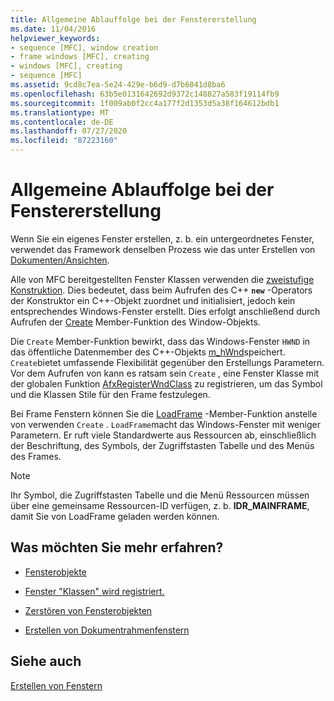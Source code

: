 ```yaml
---
title: Allgemeine Ablauffolge bei der Fenstererstellung
ms.date: 11/04/2016
helpviewer_keywords:
- sequence [MFC], window creation
- frame windows [MFC], creating
- windows [MFC], creating
- sequence [MFC]
ms.assetid: 9cd8c7ea-5e24-429e-b6d9-d7b6041d8ba6
ms.openlocfilehash: 63b5e0131642692d9372c148827a583f19114fb9
ms.sourcegitcommit: 1f009ab0f2cc4a177f2d1353d5a38f164612bdb1
ms.translationtype: MT
ms.contentlocale: de-DE
ms.lasthandoff: 07/27/2020
ms.locfileid: "87223160"
---
```

# <a name="general-window-creation-sequence"></a>Allgemeine Ablauffolge bei der Fenstererstellung

Wenn Sie ein eigenes Fenster erstellen, z. b. ein untergeordnetes Fenster, verwendet das Framework denselben Prozess wie das unter Erstellen von [Dokumenten/Ansichten](document-view-creation.md).

Alle von MFC bereitgestellten Fenster Klassen verwenden die [zweistufige Konstruktion](one-stage-and-two-stage-construction-of-objects.md). Dies bedeutet, dass beim Aufrufen des C++ **`new`** -Operators der Konstruktor ein C++-Objekt zuordnet und initialisiert, jedoch kein entsprechendes Windows-Fenster erstellt. Dies erfolgt anschließend durch Aufrufen der [Create](reference/cwnd-class.md#create) Member-Funktion des Window-Objekts.

Die `Create` Member-Funktion bewirkt, dass das Windows-Fenster `HWND` in das öffentliche Datenmember des C++-Objekts [m_hWnd](reference/cwnd-class.md#m_hwnd)speichert. `Create`bietet umfassende Flexibilität gegenüber den Erstellungs Parametern. Vor dem Aufrufen von kann es ratsam sein `Create` , eine Fenster Klasse mit der globalen Funktion [AfxRegisterWndClass](reference/application-information-and-management.md#afxregisterwndclass) zu registrieren, um das Symbol und die Klassen Stile für den Frame festzulegen.

Bei Frame Fenstern können Sie die [LoadFrame](reference/cframewnd-class.md#loadframe) -Member-Funktion anstelle von verwenden `Create` . `LoadFrame`macht das Windows-Fenster mit weniger Parametern. Er ruft viele Standardwerte aus Ressourcen ab, einschließlich der Beschriftung, des Symbols, der Zugriffstasten Tabelle und des Menüs des Frames.

> [!NOTE]
> Ihr Symbol, die Zugriffstasten Tabelle und die Menü Ressourcen müssen über eine gemeinsame Ressourcen-ID verfügen, z. b. **IDR_MAINFRAME**, damit Sie von LoadFrame geladen werden können.

## <a name="what-do-you-want-to-know-more-about"></a>Was möchten Sie mehr erfahren?

- [Fensterobjekte](window-objects.md)

- [Fenster "Klassen" wird registriert.](registering-window-classes.md)

- [Zerstören von Fensterobjekten](destroying-window-objects.md)

- [Erstellen von Dokumentrahmenfenstern](creating-document-frame-windows.md)

## <a name="see-also"></a>Siehe auch

[Erstellen von Fenstern](creating-windows.md)
